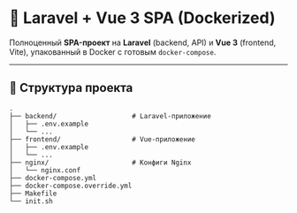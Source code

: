 # 🚀 Laravel + Vue 3 SPA (Dockerized)

Полноценный **SPA-проект** на **Laravel** (backend, API) и **Vue 3** (frontend, Vite), упакованный в Docker с готовым `docker-compose`.

---

## 📂 Структура проекта

```plaintext
.
├── backend/                   # Laravel-приложение
│   ├── .env.example
│   └── ...
├── frontend/                  # Vue-приложение
│   ├── .env.example
│   └── ...
├── nginx/                     # Конфиги Nginx
│   └── nginx.conf
├── docker-compose.yml
├── docker-compose.override.yml
├── Makefile
└── init.sh
